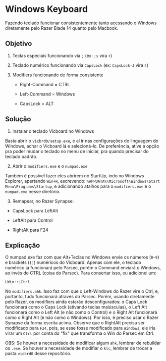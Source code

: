 Windows Keyboard
================

Fazendo teclado funcionar consistentemente tanto acessando o Windows diretamente
pelo Razer Blade 14 quanto pelo Macbook.

Objetivo
--------

1. Teclas especiais funcionando via `;` (ex: `;s` vira `+`)

2. Teclado numérico funcionando via `CapsLock` (ex: `CapsLock-J` vira `4`)

3. Modifiers funcionando de forma consistente

    - Right-Command = CTRL

    - Left-Command = Windows

    - CapsLock = ALT

Solução
-------

1. Instalar o teclado Vicboard no Windows

Basta abrir o `vicbrd0/setup.exe`, e aí ir nas configurações de linguagem do
Windows, achar o Vicboard lá e selecioná-lo. De preferência, ative a opção pra
poder mudar o teclado no menu de iniciar, pra quando precisar do teclado padrão.

2. Abrir o `modifiers.exe` e o `numpad.exe`

Também é possível fazer eles abrirem no StartUp, indo no Windows Explorer,
apertando `Win+R`, escrevendo: `%APPDATA%\Microsoft\Windows\Start Menu\Programs\Startup`,
e adicionando atalhos para o `modifiers.exe` e o `numpad.exe` nesse diretório.

3. Remapear, no Razer Synapse:

- CapsLock para LeftAlt

- LeftAlt para Control

- RightAlt para F24

Explicação
----------

O numpad.exe faz com que Alt+Teclas no Windows envie os números (`0~9`) e
brackets (`[]`) numéricos do Vicboard. Apenas com ele, o teclado numérico já
funcionará pelo Parsec, porém o Command enviará o Windows, ao invés do CTRL
(coisa do Parsec). Para consertar isso, eu adicionei um:

```
LWin::LCtrl
```

No `modifiers.ahk`. Isso faz com que o Left-Windows do Razer vire o Ctrl, e,
portanto, tudo funcionará através do Parsec. Porém, usando diretamente pelo
Razer, os modifiers ainda estarão desconfigurados: o Caps Lock funcionará como o
Caps Lock (ativando teclas maiúsculas), o Left Alt funcionará como o Left Alt (e
não como o Control) e o Right Alt funcionará como o Right Alt (e não como o
Windows). Por isso, é preciso usar o Razer Synapse da forma escrita acima.
Observe que o RightAlt precisa ser modificado para `F24`, pois, se esse fosse
modificado para `Windows`, ele iria virar um `Ctrl` por conta do "fix" que
transforma o Win do Parsec em Ctrl.

OBS: Se houver a necessidade de modificar algum `ahk`, lembrar de rebuildar os
`.exe`. Se houver a necessidade de modifiar o `klc`, lembrar de trocar a pasta
`vicbrd0` desse repositório.
